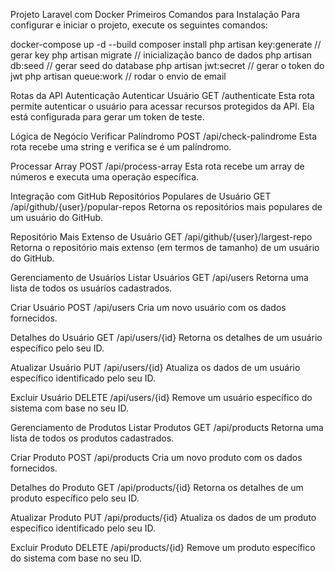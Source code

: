 Projeto Laravel com Docker
Primeiros Comandos para Instalação
Para configurar e iniciar o projeto, execute os seguintes comandos:

docker-compose up -d --build
composer install
php artisan key:generate // gerar key
php artisan migrate // inicialização banco de dados
php artisan db:seed // gerar seed do database
php artisan jwt:secret // gerar o token do jwt
php artisan queue:work // rodar o envio de email


Rotas da API
Autenticação
Autenticar Usuário
GET /authenticate
Esta rota permite autenticar o usuário para acessar recursos protegidos da API. Ela está configurada para gerar um token de teste.

Lógica de Negócio
Verificar Palíndromo
POST /api/check-palindrome
Esta rota recebe uma string e verifica se é um palíndromo.

Processar Array
POST /api/process-array
Esta rota recebe um array de números e executa uma operação específica.

Integração com GitHub
Repositórios Populares de Usuário
GET /api/github/{user}/popular-repos
Retorna os repositórios mais populares de um usuário do GitHub.

Repositório Mais Extenso de Usuário
GET /api/github/{user}/largest-repo
Retorna o repositório mais extenso (em termos de tamanho) de um usuário do GitHub.

Gerenciamento de Usuários
Listar Usuários
GET /api/users
Retorna uma lista de todos os usuários cadastrados.

Criar Usuário
POST /api/users
Cria um novo usuário com os dados fornecidos.

Detalhes do Usuário
GET /api/users/{id}
Retorna os detalhes de um usuário específico pelo seu ID.

Atualizar Usuário
PUT /api/users/{id}
Atualiza os dados de um usuário específico identificado pelo seu ID.

Excluir Usuário
DELETE /api/users/{id}
Remove um usuário específico do sistema com base no seu ID.

Gerenciamento de Produtos
Listar Produtos
GET /api/products
Retorna uma lista de todos os produtos cadastrados.

Criar Produto
POST /api/products
Cria um novo produto com os dados fornecidos.

Detalhes do Produto
GET /api/products/{id}
Retorna os detalhes de um produto específico pelo seu ID.

Atualizar Produto
PUT /api/products/{id}
Atualiza os dados de um produto específico identificado pelo seu ID.

Excluir Produto
DELETE /api/products/{id}
Remove um produto específico do sistema com base no seu ID.

